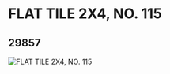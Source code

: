 # FLAT TILE 2X4, NO. 115
## 29857
![FLAT TILE 2X4, NO. 115](https://lc-www-live-s.legocdn.com/media/bricks/5/2/6175965.jpg)